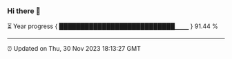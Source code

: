 ### Hi there 👋

⏳ Year progress { ███████████████████████████▁▁▁ } 91.44 %

---

⏰ Updated on Thu, 30 Nov 2023 18:13:27 GMT

